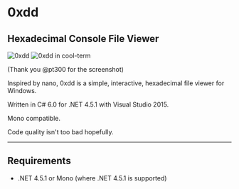 # 0xdd
## Hexadecimal Console File Viewer

![0xdd](http://guitarxhero.github.io/imgs/0xdd0.png)
![0xdd in cool-term](http://guitarxhero.github.io/imgs/0xdd0_cool-term.jpg)

(Thank you @pt300 for the screenshot)

Inspired by nano, 0xdd is a simple, interactive, hexadecimal file viewer for Windows.

Written in C# 6.0 for .NET 4.5.1 with Visual Studio 2015.

Mono compatible.

Code quality isn't too bad hopefully.

---

## Requirements

- .NET 4.5.1 or Mono (where .NET 4.5.1 is supported)